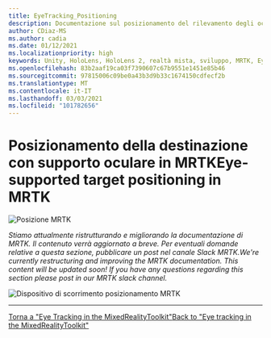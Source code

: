 ```yaml
---
title: EyeTracking_Positioning
description: Documentazione sul posizionamento del rilevamento degli occhi
author: CDiaz-MS
ms.author: cadia
ms.date: 01/12/2021
ms.localizationpriority: high
keywords: Unity, HoloLens, HoloLens 2, realtà mista, sviluppo, MRTK, EyeTracking,
ms.openlocfilehash: 83b2aaf19ca03f7390607c67b9551e1451e85b46
ms.sourcegitcommit: 97815006c09be0a43b3d9b33c1674150cdfecf2b
ms.translationtype: MT
ms.contentlocale: it-IT
ms.lasthandoff: 03/03/2021
ms.locfileid: "101782656"
---
```

# <a name="eye-supported-target-positioning-in-mrtk"></a><span data-ttu-id="d1769-104">Posizionamento della destinazione con supporto oculare in MRTK</span><span class="sxs-lookup"><span data-stu-id="d1769-104">Eye-supported target positioning in MRTK</span></span>

![Posizione MRTK](../Images/EyeTracking/mrtk_et_positioning.png)

<!-- TODO: Add content -->
<span data-ttu-id="d1769-106">_Stiamo attualmente ristrutturando e migliorando la documentazione di MRTK. Il contenuto verrà aggiornato a breve. Per eventuali domande relative a questa sezione, pubblicare un post nel canale Slack MRTK._</span><span class="sxs-lookup"><span data-stu-id="d1769-106">_We're currently restructuring and improving the MRTK documentation. This content will be updated soon! If you have any questions regarding this section please post in our MRTK slack channel._</span></span>

![Dispositivo di scorrimento posizionamento MRTK](../Images/EyeTracking/mrtk_et_positioning_slider.png)

---
[<span data-ttu-id="d1769-108">Torna a "Eye Tracking in the MixedRealityToolkit"</span><span class="sxs-lookup"><span data-stu-id="d1769-108">Back to "Eye tracking in the MixedRealityToolkit"</span></span>](EyeTracking_Main.md)
